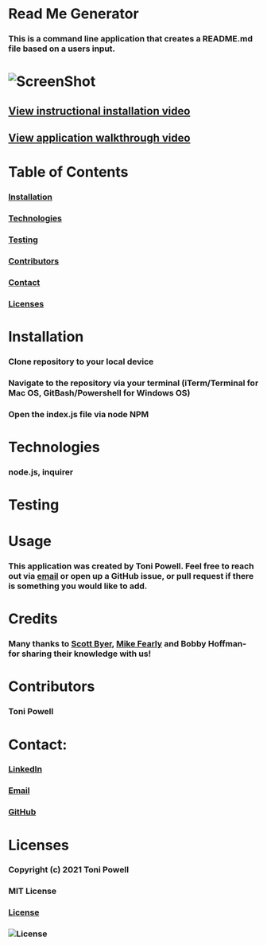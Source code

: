 # Read Me Generator
### This is a command line application that creates a README.md file based on a users input. 
# ![ScreenShot]()
## [View instructional installation video](#)
## [View application walkthrough video](#)

# Table of Contents
### [Installation](#Installation)
### [Technologies](#Technologies)
### [Testing](#Testing)
### [Contributors](#Contributors)
### [Contact](#Contact)
### [Licenses](#Licenses)


# Installation 
### Clone repository to your local device
### Navigate to the repository via your terminal (iTerm/Terminal for Mac OS, GitBash/Powershell for Windows OS)
### Open the index.js file via node NPM

# Technologies
### node.js, inquirer

# Testing
### 

# Usage
### This application was created by Toni Powell. Feel free to reach out via [email](#email) or open up a GitHub issue, or pull request if there is something you would like to add. 

# Credits
### Many thanks to [Scott Byer](https://github.com/switch120), [Mike Fearly](https://michaelfearnley.com/) and Bobby Hoffman- for sharing their knowledge with us! 

# Contributors
### Toni Powell


# Contact:
### [LinkedIn](www.linkedin.com/in/tonipowell13)
### [Email](tonipow3ll@gmail.com)
### [GitHub](tonipow3ll.github.io)

# Licenses
### Copyright (c) 2021 Toni Powell
### MIT License 
### [License](https://opensource.org/licenses/MIT)
### ![License](https://img.shields.io/badge/License-MIT-brightgreen.svg)
